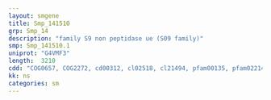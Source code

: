 ```yaml
---
layout: smgene
title: Smp_141510
grp: Smp_14
description: "family S9 non peptidase ue (S09 family)"
smp: Smp_141510.1
uniprot: "G4VMF3"
length:  3210
cdd: "COG0657, COG2272, cd00312, cl02518, cl21494, pfam00135, pfam02214, smart00225"
kk: ns
categories: sm
---
```

